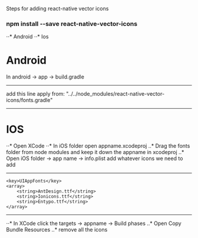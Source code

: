 Steps for adding react-native vector icons

### npm install --save react-native-vector-icons

⋅⋅* Android
⋅⋅* Ios

# Android

In android -> app -> build.gradle

---

add this line apply from: "../../node_modules/react-native-vector-icons/fonts.gradle"

---

# IOS

⋅⋅* Open XCode
⋅⋅* In iOS folder open appname.xcodeproj
..* Drag the fonts folder from node modules and keep it down the appname in xcodeproj
..* Open iOS folder -> app name -> info.plist add whatever icons we need to add

---
	<key>UIAppFonts</key>
	<array>
		<string>AntDesign.ttf</string>
		<string>Ionicons.ttf</string>
		<string>Entypo.ttf</string>
	</array>
---
⋅⋅* In XCode click the targets -> appname -> Build phases
..* Open Copy Bundle Resources
..* remove all the icons